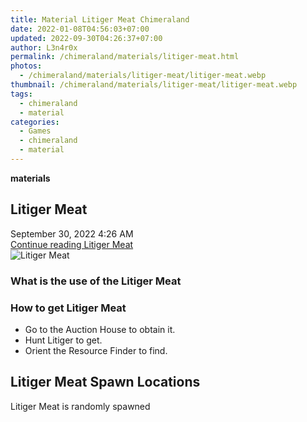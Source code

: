 ```yaml
---
title: Material Litiger Meat Chimeraland
date: 2022-01-08T04:56:03+07:00
updated: 2022-09-30T04:26:37+07:00
author: L3n4r0x
permalink: /chimeraland/materials/litiger-meat.html
photos:
  - /chimeraland/materials/litiger-meat/litiger-meat.webp
thumbnail: /chimeraland/materials/litiger-meat/litiger-meat.webp
tags:
  - chimeraland
  - material
categories:
  - Games
  - chimeraland
  - material
---
```


<section id="bootstrap-wrapper">
  <link
    rel="stylesheet"
    href="https://rawcdn.githack.com/dimaslanjaka/Web-Manajemen/870a349/css/bootstrap-5-3-0-alpha3-wrapper.css"
  />
  <div
    class="row g-0 border rounded overflow-hidden flex-md-row mb-4 shadow-sm position-relative bg-light text-dark"
  >
    <div class="col p-4 d-flex flex-column position-static">
      <strong class="d-inline-block mb-2 text-success">materials</strong>
      <h2 class="mb-0">Litiger Meat</h2>
      <div class="mb-1 text-muted">September 30, 2022 4:26 AM</div>
      <a
        href="/chimeraland/materials/litiger-meat.html"
        class="stretched-link d-none"
        >Continue reading Litiger Meat</a
      >
    </div>
    <div class="col-auto d-none d-lg-block">
      <img
        src="/chimeraland/materials/litiger-meat/litiger-meat.webp"
        alt="Litiger Meat"
      />
    </div>
  </div>
  <div class="row bg-light text-dark">
    <div class="col-lg-6 col-12 mb-2">
      <div class="card">
        <div class="card-body">
          <h3 class="card-title">What is the use of the Litiger Meat</h3>
          <div class="card-text"><ul></ul></div>
        </div>
      </div>
    </div>
    <div class="col-lg-6 col-12 mb-2">
      <div class="card">
        <div class="card-body">
          <h3 class="card-title">How to get Litiger Meat</h3>
          <div class="card-text">
            <ul>
              <li>Go to the Auction House to obtain it.</li>
              <li>Hunt Litiger to get.</li>
              <li>Orient the Resource Finder to find.</li>
            </ul>
          </div>
        </div>
      </div>
    </div>
    <div class="col-12 mb-2">
      <h2>Litiger Meat Spawn Locations</h2>
      <p>Litiger Meat is randomly spawned</p>
    </div>
  </div>
</section>